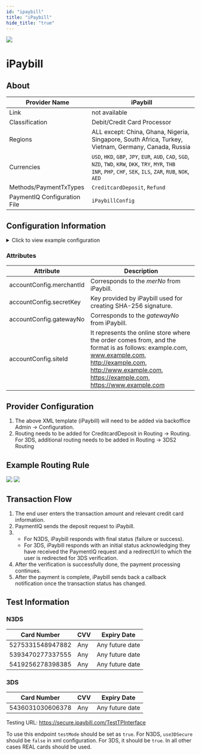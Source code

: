 ```yaml
--- 
id: "ipaybill" 
title: "iPaybill"
hide_title: "true"
---
```

 
![](/img/providers/logos/ipaybill.png)

# iPaybill

## About

| Provider Name                | iPaybill                                                                                                                                                                    |
|------------------------------|-----------------------------------------------------------------------------------------------------------------------------------------------------------------------------|
| Link                         | not available                                                                                                                                                               |
| Classification               | Debit/Credit Card Processor                                                                                                                                                 |
| Regions                      | ALL except: China, Ghana, Nigeria, Singapore, South Africa, Turkey, Vietnam, Germany, Canada, Russia                                                                        |
| Currencies                   | `USD`, `HKD`, `GBP`, `JPY`, `EUR`, `AUD`, `CAD`, `SGD`, `NZD`, `TWD`, `KRW`, `DKK`, `TRY`, `MYR`, `THB` <br/> `INR`, `PHP`, `CHF`, `SEK`, `ILS`, `ZAR`, `RUB`, `NOK`, `AED` |
| Methods/PaymentTxTypes       | `CreditcardDeposit`, `Refund`                                                                                                                                               |
| PaymentIQ Configuration File | `iPaybillConfig`                                                                                                                                                            |

## Configuration Information

<details>
<summary>Click to view example configuration</summary>
<br/>

```xml
<com.devcode.paymentiq.integration.ipaybill.IPaybillConfig>
    <enabled>true</enabled>
    <useViqProxy>true</useViqProxy>
    <accounts>
        <entry>
            <string>DEFAULT</string>
            <account>
                <use3Dsecure>true</use3Dsecure>
                <merchantId>??</merchantId>
                <secretKey>??</secretKey>
                <supportedCurrencies>EUR|USD</supportedCurrencies>
                <gatewayNo>??</gatewayNo>
                <siteId>https://example.com</siteId>
            </account>
        </entry>
    </accounts>
    <testMode>false</testMode>
    <defaultDescriptor>DevCode payment</defaultDescriptor>
</com.devcode.paymentiq.integration.ipaybill.IPaybillConfig>
```

</details>

### Attributes

| Attribute                | Description                                                                                                                                                                                                     |
|--------------------------|-----------------------------------------------------------------------------------------------------------------------------------------------------------------------------------------------------------------|
| accountConfig.merchantId | Corresponds to the *merNo* from iPaybill.                                                                                                                                                                       |
| accountConfig.secretKey  | Key provided by iPaybill used for creating SHA-256 signature.                                                                                                                                                   |
| accountConfig.gatewayNo  | Corresponds to the *gatewayNo* from iPaybill.                                                                                                                                                                   |
| accountConfig.siteId     | It represents the online store where the order comes from, and the format is as follows: example.com, www.example.com, http://example.com, http://www.example.com, https://example.com, https://www.example.com |

## Provider Configuration

1. The above XML template (iPaybill) will need to be added via backoffice Admin -> Configuration.
2.  Routing needs to be added for CreditcardDeposit in Routing -> Routing.
    For 3DS, additional routing needs to be added in Routing -> 3DS2 Routing

## Example Routing Rule

![](/img/providers/routing/ipaybill.png)
![](/img/providers/routing/ipaybill_3ds2.png)

## Transaction Flow

1. The end user enters the transaction amount and relevant credit card information.
2. PaymentIQ sends the deposit request to iPaybill.
3.  - For N3DS, iPaybill responds with final status (failure or success). 
    - For 3DS, iPaybill responds with an initial status acknowledging they have received the PaymentIQ request and a redirectUrl to which the user is redirected for 3DS verification.
4. After the verification is successfully done, the payment processing continues. 
5. After the payment is complete, iPaybill sends back a callback notification once the transaction status has changed.

## Test Information

### N3DS                                                
| Card Number      | CVV | Expiry Date     |
|------------------|-----|-----------------|
| 5275331548947882 | Any | Any future date |
| 5393470277337555 | Any | Any future date |
| 5419256278398385 | Any | Any future date |

### 3DS
| Card Number      | CVV | Expiry Date     |
|------------------|-----|-----------------|
| 5436031030606378 | Any | Any future date |

Testing URL: https://secure.ipaybill.com/TestTPInterface

To use this endpoint `testMode` should be set as `true`. For N3DS, `use3DSecure` should be `false` in xml configuration. For 3DS, it should be `true`. In all other cases REAL cards should be used.